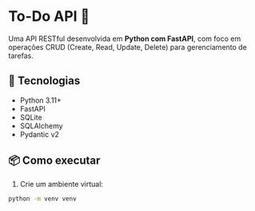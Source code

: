 # To-Do API 📝

Uma API RESTful desenvolvida em **Python com FastAPI**, com foco em operações CRUD (Create, Read, Update, Delete) para gerenciamento de tarefas.

## 🚀 Tecnologias

- Python 3.11+
- FastAPI
- SQLite
- SQLAlchemy
- Pydantic v2

## 📦 Como executar

1. Crie um ambiente virtual:
```bash
python -m venv venv

